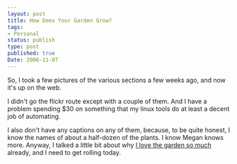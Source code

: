 ```yaml
---
layout: post
title: How Does Your Garden Grow?
tags:
- Personal
status: publish
type: post
published: true
Date: 2006-11-07
---
```


So, I took a few pictures of the various sections a few weeks ago, and now it's up on the web.

I didn't go the flickr route except with a couple of them.  And I have a problem spending $30 on something that my linux tools do at least a decent job of automating.

I also don't have any captions on any of them, because, to be quite honest, I know the names of about a half-dozen of the plants.  I know Megan knows more.  Anyway, I talked a little bit about why [I love the garden so much](../2006-09-17-plants) already, and I need to get rolling today.

